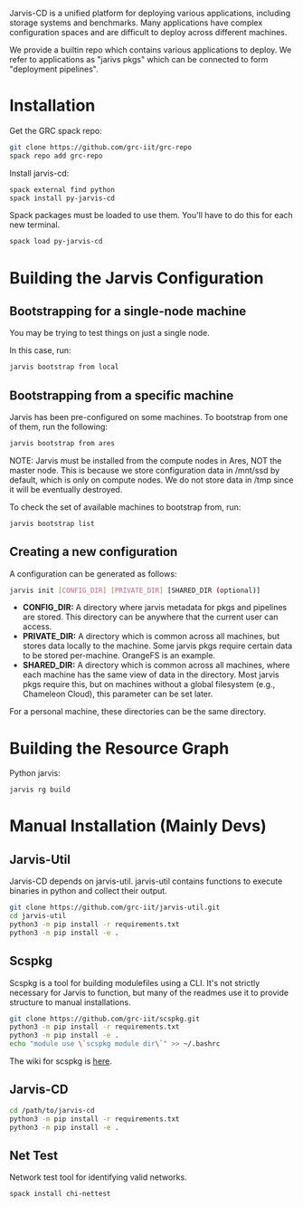 Jarvis-CD is a unified platform for deploying various applications, including
storage systems and benchmarks. Many applications have complex configuration
spaces and are difficult to deploy across different machines.

We provide a builtin repo which contains various applications to deploy.
We refer to applications as "jarivs pkgs" which can be connected to form
"deployment pipelines".

# Installation

Get the GRC spack repo:
```bash
git clone https://github.com/grc-iit/grc-repo
spack repo add grc-repo
```

Install jarvis-cd:
```bash
spack external find python
spack install py-jarvis-cd
```

Spack packages must be loaded to use them.
You'll have to do this for each new terminal.
```bash
spack load py-jarvis-cd
```

# Building the Jarvis Configuration

## Bootstrapping for a single-node machine

You may be trying to test things on just a single node. 

In this case, run:
```bash
jarvis bootstrap from local
```

## Bootstrapping from a specific machine

Jarvis has been pre-configured on some machines. To bootstrap from
one of them, run the following:

```bash
jarvis bootstrap from ares
```

NOTE: Jarvis must be installed from the compute nodes in Ares, NOT the master node. This is because we store configuration data in /mnt/ssd by default, which is only on compute nodes. We do not store data in /tmp since it will be eventually destroyed.

To check the set of available machines to bootstrap from, run:
```bash
jarvis bootstrap list
```

## Creating a new configuration

A configuration can be generated as follows:
```bash
jarvis init [CONFIG_DIR] [PRIVATE_DIR] [SHARED_DIR (optional)]
```

* **CONFIG_DIR:** A directory where jarvis metadata for pkgs and pipelines
are stored. This directory can be anywhere that the current user can access.
* **PRIVATE_DIR:** A directory which is common across all machines, but
stores data locally to the machine. Some jarvis pkgs require certain data to
be stored per-machine. OrangeFS is an example.
* **SHARED_DIR:** A directory which is common across all machines, where
each machine has the same view of data in the directory. Most jarvis pkgs
require this, but on machines without a global filesystem (e.g., Chameleon Cloud),
this parameter can be set later.

For a personal machine, these directories can be the same directory.

# Building the Resource Graph

Python jarvis:
```bash
jarvis rg build
```

# Manual Installation (Mainly Devs)

## Jarvis-Util
Jarvis-CD depends on jarvis-util. jarvis-util contains functions to execute
binaries in python and collect their output.

```bash
git clone https://github.com/grc-iit/jarvis-util.git
cd jarvis-util
python3 -m pip install -r requirements.txt
python3 -m pip install -e .
```

## Scspkg

Scspkg is a tool for building modulefiles using a CLI. It's not strictly
necessary for Jarvis to function, but many of the readmes use it to provide
structure to manual installations.

```bash
git clone https://github.com/grc-iit/scspkg.git
python3 -m pip install -r requirements.txt
python3 -m pip install -e .
echo "module use \`scspkg module dir\`" >> ~/.bashrc
```

The wiki for scspkg is [here](https://github.com/grc-iit/scspkg.git).

## Jarvis-CD

```bash
cd /path/to/jarvis-cd
python3 -m pip install -r requirements.txt
python3 -m pip install -e .
```

## Net Test

Network test tool for identifying valid networks.
```bash
spack install chi-nettest
```
